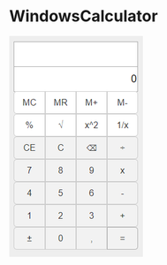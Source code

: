 # WindowsCalculator


<img src="https://github.com/Viki94/WindowsCalculator/blob/master/Calculator.png">

